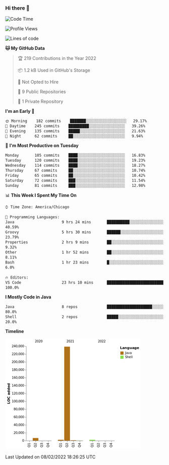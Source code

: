 ### Hi there 👋


<!--START_SECTION:waka-->
![Code Time](http://img.shields.io/badge/Code%20Time-2%2C050%20hrs%2024%20mins-blue)

![Profile Views](http://img.shields.io/badge/Profile%20Views-0-blue)

![Lines of code](https://img.shields.io/badge/From%20Hello%20World%20I%27ve%20Written-251%20Thousand%20lines%20of%20code-blue)

**🐱 My GitHub Data** 

> 🏆 219 Contributions in the Year 2022
 > 
> 📦 1.2 kB Used in GitHub's Storage 
 > 
> 🚫 Not Opted to Hire
 > 
> 📜 9 Public Repositories 
 > 
> 🔑 1 Private Repository 
 > 
**I'm an Early 🐤** 

```text
🌞 Morning    182 commits    ███████░░░░░░░░░░░░░░░░░░   29.17% 
🌆 Daytime    245 commits    █████████░░░░░░░░░░░░░░░░   39.26% 
🌃 Evening    135 commits    █████░░░░░░░░░░░░░░░░░░░░   21.63% 
🌙 Night      62 commits     ██░░░░░░░░░░░░░░░░░░░░░░░   9.94%

```
📅 **I'm Most Productive on Tuesday** 

```text
Monday       105 commits    ████░░░░░░░░░░░░░░░░░░░░░   16.83% 
Tuesday      120 commits    ████░░░░░░░░░░░░░░░░░░░░░   19.23% 
Wednesday    114 commits    ████░░░░░░░░░░░░░░░░░░░░░   18.27% 
Thursday     67 commits     ██░░░░░░░░░░░░░░░░░░░░░░░   10.74% 
Friday       65 commits     ██░░░░░░░░░░░░░░░░░░░░░░░   10.42% 
Saturday     72 commits     ███░░░░░░░░░░░░░░░░░░░░░░   11.54% 
Sunday       81 commits     ███░░░░░░░░░░░░░░░░░░░░░░   12.98%

```


📊 **This Week I Spent My Time On** 

```text
⌚︎ Time Zone: America/Chicago

💬 Programming Languages: 
Java                     9 hrs 24 mins       ██████████░░░░░░░░░░░░░░░   40.59% 
Groovy                   5 hrs 30 mins       ██████░░░░░░░░░░░░░░░░░░░   23.79% 
Properties               2 hrs 9 mins        ██░░░░░░░░░░░░░░░░░░░░░░░   9.32% 
Other                    1 hr 52 mins        ██░░░░░░░░░░░░░░░░░░░░░░░   8.11% 
Bash                     1 hr 23 mins        █░░░░░░░░░░░░░░░░░░░░░░░░   6.0%

🔥 Editors: 
VS Code                  23 hrs 10 mins      █████████████████████████   100.0%

```

**I Mostly Code in Java** 

```text
Java                     8 repos             ████████████████████░░░░░   80.0% 
Shell                    2 repos             █████░░░░░░░░░░░░░░░░░░░░   20.0%

```


**Timeline**

![Chart not found](https://raw.githubusercontent.com/powercasgamer/powercasgamer/master/charts/bar_graph.png) 


 Last Updated on 08/02/2022 18:26:25 UTC
<!--END_SECTION:waka-->

